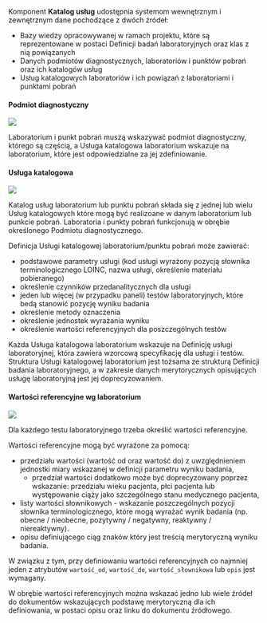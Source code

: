 
Komponent **Katalog usług** udostępnia systemom wewnętrznym i zewnętrznym dane pochodzące z dwóch źródeł:
* Bazy wiedzy opracowywanej w ramach projektu, które są reprezentowane w postaci Definicji badań laboratoryjnych oraz klas z nią powiązanych
* Danych podmiotów diagnostycznych, laboratoriów i punktów pobrań oraz ich katalogów usług
* Usług katalogowych laboratoriów i ich powiązań z laboratoriami i punktami pobrań


#### Podmiot diagnostyczny

![](assets\diagrams\Laboratorium.png)

Laboratorium i punkt pobrań muszą wskazywać podmiot diagnostyczny, którego są częścią, a Usługa katalogowa laboratorium wskazuje na laboratorium, które jest odpowiedzialne za jej zdefiniowanie.


#### Usługa katalogowa

![](assets\diagrams\Katalog_usług.png)

Katalog usług laboratorium lub punktu pobrań składa się z jednej lub wielu Usług katalogowych które mogą być realizoane w danym laboratorium lub punkcie pobrań. Laboratoria i punkty pobrań funkcjonują w obrębie określonego Podmiotu diagnostycznego.

Definicja Usługi katalogowej laboratorium/punktu pobrań może zawierać:
- podstawowe parametry usługi (kod usługi wyrażony pozycją słownika terminologicznego LOINC, nazwa usługi, określenie materiału pobieranego)
- określenie czynników przedanalitycznych dla usługi
- jeden lub więcej (w przypadku paneli) testów laboratoryjnych, które bedą stanowić pozycję wyniku badania
- określenie metody oznaczenia
- określenie jednostek wyrażania wyniku
- określenie wartości referencyjnych dla poszczególnych testów

Każda Usługa katalogowa laboratorium wskazuje na Definicję usługi laboratoryjnej, która zawiera wzorcową specyfikację dla usługi i testów. Struktura Usługi katalogowej laboratorium jest tożsama ze strukturą Definicji badania laboratoryjnego, a w zakresie danych merytorycznych opisujących usługę laboratoryjną jest jej doprecyzowaniem.


#### Wartości referencyjne wg laboratorium

![](assets\diagrams\Wartości_ref_lab.png)

Dla każdego testu laboratoryjnego trzeba określić wartości referencyjne.

Wartości referencyjne mogą być wyrażone za pomocą:
- przedziału wartości (wartość od oraz wartość do) z uwzględnieniem jednostki miary wskazanej w definicji parametru wyniku badania,
    - przedział wartości dodatkowo może być doprecyzowany poprzez wskazanie: przedziału wieku pacjenta, płci pacjenta lub występowanie ciąży jako szczególnego stanu medycznego pacjenta,
- listy wartości słownikowych - wskazanie poszczególnych pozycji słownika terminologicznego, które mogą wyrażać wynik badania (np. obecne / nieobecne, pozytywny / negatywny, reaktywny / niereaktywny).
- opisu definiującego ciąg znaków który jest treścią merytoryczną wyniku badania.

W związku z tym, przy definiowaniu wartości referencyjnych co najmniej jeden z atrybutów `wartość_od`, `wartość_do`, `wartość_słownikowa` lub `opis` jest wymagany.

W obrębie wartości referencyjnych można wskazać jedno lub wiele źródeł do dokumentów wskazujących podstawę merytoryczną dla ich definiowania, w postaci opisu oraz linku do dokumentu źródłowego.